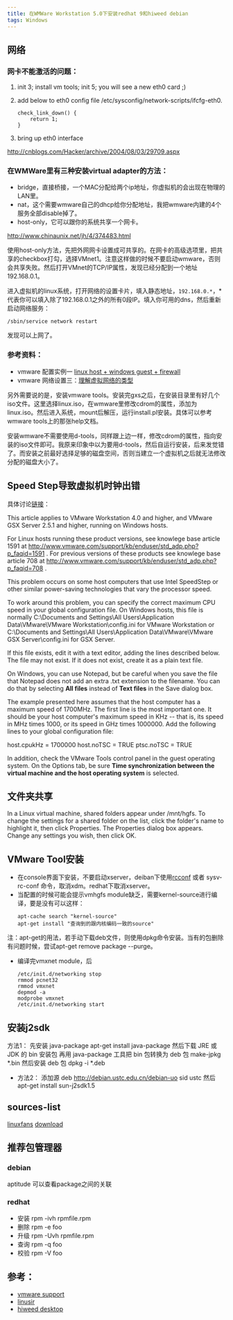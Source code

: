 ```yaml
---
title: 在WMWare Workstation 5.0下安装redhat 9和hiweed debian
tags: Windows
---
```


## 网络
### 网卡不能激活的问题：

1. init 3; install vm tools; init 5; you will see a new eth0 card ;)
2. add below to eth0 config file /etc/sysconfig/network-scripts/ifcfg-eth0.

    ```
    check_link_down() {
        return 1;
    }
    ```

3. bring up eth0 interface

http://cnblogs.com/Hacker/archive/2004/08/03/29709.aspx

### 在WMWare里有三种安装virtual adapter的方法：

- bridge，直接桥接，一个MAC分配给两个ip地址，你虚拟机的会出现在物理的LAN里。
- nat，这个需要wmware自己的dhcp给你分配地址，我把wmware内建的4个服务全部disable掉了。
- host-only，它可以跟你的系统共享一个网卡。

http://www.chinaunix.net/jh/4/374483.html

使用host-only方法，先把外网网卡设置成可共享的。在网卡的高级选项里，把共享的checkbox打勾，选择VMnet1。注意这样做的时候不要启动wmware，否则会共享失败。然后打开VMnet的TCP/IP属性，发现已经分配到一个地址192.168.0.1。

进入虚拟机的linux系统，打开网络的设置卡片，填入静态地址，`192.168.0.*`，*代表你可以填入除了192.168.0.1之外的所有0段IP。填入你可用的dns，然后重新启动网络服务：

    /sbin/service network restart

发现可以上网了。

### 参考资料：

- vmware 配置实例一 [linux host + windows guest + firewall](http://bbs.chinaunix.net/forum/viewtopic.php?t=367907&amp;highlight=yunqing)
- vmware 网络设置三：[理解虚拟网络的类型](http://bbs.chinaunix.net/forum/viewtopic.php?t=376768&amp;highlight=yunqing)


另外需要说的是，安装vmware tools。安装完gxs之后，在安装目录里有好几个iso文件。这里选择linux.iso，在wmware里修改cdrom的属性，添加为 linux.iso。然后进入系统，mount后解压，运行install.pl安装。具体可以参考wmware tools上的那张help文档。

安装wmware不需要使用d-tools，同样跟上边一样，修改cdrom的属性，指向安装的iso文件即可。我原来印象中以为要用d-tools，然后自运行安装，后来发觉错了。而安装之前最好选择足够的磁盘空间，否则当建立一个虚拟机之后就无法修改分配的磁盘大小了。

## Speed Step导致虚拟机时钟出错

具体讨论[链接](http://www.vmware.com/info?id=97)：

This article applies to VMware Workstation 4.0 and higher, and VMware GSX Server 2.5.1 and higher, running on Windows hosts.

For Linux hosts running these product versions, see knowlege base article 1591 at http://www.vmware.com/support/kb/enduser/std_adp.php?p_faqid=1591 . For previous versions of these products see knowlege base article 708 at http://www.vmware.com/support/kb/enduser/std_adp.php?p_faqid=708 .

This problem occurs on some host computers that use Intel SpeedStep or other similar power-saving technologies that vary the processor speed.

To work around this problem, you can specify the correct maximum CPU speed in your global configuration file. On Windows hosts, this file is normally C:\Documents and Settings\All Users\Application Data\VMware\VMware Workstation\config.ini for VMware Workstation or C:\Documents and Settings\All Users\Application Data\VMware\VMware GSX Server\config.ini for GSX Server.

If this file exists, edit it with a text editor, adding the lines described below. The file may not exist. If it does not exist, create it as a plain text file.

On Windows, you can use Notepad, but be careful when you save the file that Notepad does not add an extra .txt extension to the filename. You can do that by selecting <strong>All files</strong> instead of <strong>Text files</strong> in the Save dialog box.

The example presented here assumes that the host computer has a maximum speed of 1700MHz. The first line is the most important one. It should be your host computer's maximum speed in KHz -- that is, its speed in MHz times 1000, or its speed in GHz times 1000000. Add the following lines to your global configuration file:

host.cpukHz = 1700000
host.noTSC = TRUE
ptsc.noTSC = TRUE

In addition, check the VMware Tools control panel in the guest operating system. On the Options tab, be sure <strong>Time synchronization between the virtual machine and the host operating system</strong> is selected.

## 文件夹共享

In a Linux virtual machine, shared folders appear under /mnt/hgfs.
To change the settings for a shared folder on the list, click the folder's name to highlight it, then click Properties. The Properties dialog box appears.
Change any settings you wish, then click OK.

## VMware Tool安装

- 在console界面下安装，不要启动xserver，deiban下使用<a href="http://wiki.linuxquestions.org/wiki/Rcconf">rcconf</a> 或者 sysv-rc-conf 命令，取消xdm。redhat下取消xserver。
- 当配置的时候可能会提示vmhgfs module缺乏，需要kernel-source进行编译，要是没有可以这样：
    ```
    apt-cache search "kernel-source"
    apt-get install "查询到的跟内核编码一致的source"
    ```
注：apt-get的用法，若手动下载deb文件，则使用dpkg命令安装。当有的包删除有问题时候，尝试apt-get remove package --purge。
- 编译完vmxnet module，后
    ```
    /etc/init.d/networking stop
    rmmod pcnet32
    rmmod vmxnet
    depmod -a
    modprobe vmxnet
    /etc/init.d/networking start
    ```

## 安装j2sdk
方法1：
先安装 java-package
apt-get install java-package
然后下载 JRE 或 JDK 的 bin 安装包
再用 java-package 工具把 bin 包转换为 deb 包
make-jpkg *.bin
然后安装 deb 包
dpkg -i *.deb

- 方法2：
添加源
deb http://debian.ustc.edu.cn/debian-uo sid ustc
然后
apt-get install sun-j2sdk1.5

## sources-list
[linuxfans](http://www.linuxfans.org/nuke/modules.php?name=Forums&amp;file=viewtopic&amp;t=84203&amp;postdays=0&amp;postorder=asc&amp;start=0) [download](http://juni.blogchina.com/inc/sources.list.txt)

## 推荐包管理器
### debian
aptitude 可以查看package之间的关联

### redhat

- 安装 rpm -ivh rpmfile.rpm
- 删除 rpm -e foo
- 升级 rpm -Uvh rpmfile.rpm
- 查询 rpm -q foo
- 校验 rpm -V foo

## 参考：
- [vmware support](http://www.vmware.com/support/ws5/doc/ws_newguest_tools_linux.html#wp1009291)
- [linusir](http://www.linuxsir.org/bbs/forumdisplay.php?f=49)
- [hiweed desktop](http://linux.hiweed.com/forum/1)
